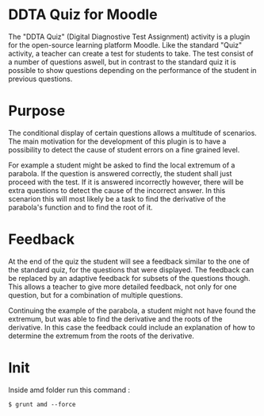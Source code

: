 

# DDTA Quiz for Moodle
The "DDTA Quiz" (Digital Diagnostive Test Assignment) activity is a plugin for the open-source learning platform Moodle.
Like the standard "Quiz" activity, a teacher can create a test for students to take.
The test consist of a number of questions aswell, but in contrast to the standard quiz 
it is possible to show questions depending on the performance of the student in previous questions.

# Purpose
The conditional display of certain questions allows a multitude of scenarios.
The main motivation for the development of this plugin is to have a possibility 
to detect the cause of student errors on a fine grained level.

For example a student might be asked to find the local extremum of a parabola.
If the question is answered correctly, the student shall just proceed with the test.
If it is answered incorrectly however, there will be extra questions to detect the cause of 
the incorrect answer. In this scenarion this will most likely be a task to find the derivative of 
the parabola's function and to find the root of it.

# Feedback
At the end of the quiz the student will see a feedback similar to the one of the standard quiz, for 
the questions that were displayed. The feedback can be replaced by an adaptive feedback for subsets 
of the questions though. This allows a teacher to give more detailed feedback, not only for one question, 
but for a combination of multiple questions.

Continuing the example of the parabola, a student might not have found the extremum, but was able to 
find the derivative and the roots of the derivative. In this case the feedback could include an 
explanation of how to determine the extremum from the roots of the derivative.

# Init

Inside amd folder run this command :

    $ grunt amd --force